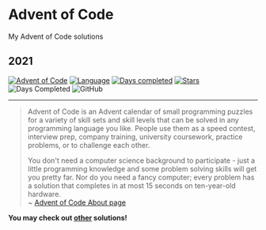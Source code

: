 # Advent of Code

My Advent of Code solutions

## 2021

[![Advent of Code](https://img.shields.io/badge/Advent%20of%20Code%20🎄-2021-brightgreen)](https://adventofcode.com/2021/about)
[![Language](https://img.shields.io/badge/Language-Typescript-blue)](https://www.typescriptlang.org/)
[![Days completed](https://img.shields.io/badge/day%20📅-1-9cf)](https://adventofcode.com/2021)
[![Stars](https://img.shields.io/badge/stars%20⭐-2-yellow)](https://adventofcode.com/2021/stats)
![Days Completed](https://img.shields.io/badge/days%20completed-1-red)
![GitHub](https://img.shields.io/github/license/Tim-Tech-Dev/Advent-of-Code?label=License)

---

> Advent of Code is an Advent calendar of small programming puzzles for a
> variety of skill sets and skill levels that can be solved in any programming
> language you like. People use them as a speed contest, interview prep, company
> training, university coursework, practice problems, or to challenge each
> other.
>
> You don't need a computer science background to participate - just a little
> programming knowledge and some problem solving skills will get you pretty far.
> Nor do you need a fancy computer; every problem has a solution that completes
> in at most 15 seconds on ten-year-old hardware.  
> ~ [Advent of Code About page](https://adventofcode.com/2021/about)

**You may check out [other](https://github.com/search?q=advent+of+code) solutions!**

